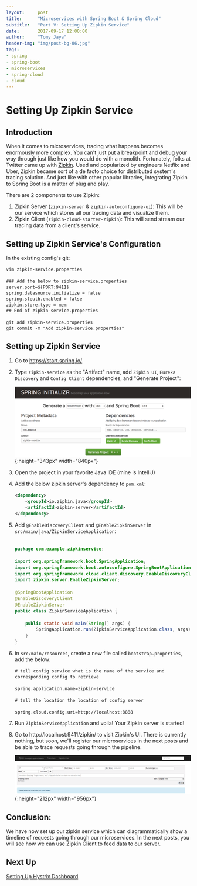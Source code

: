 ```yaml
---
layout:     post
title:      "Microservices with Spring Boot & Spring Cloud"
subtitle:   "Part V: Setting Up Zipkin Service"
date:       2017-09-17 12:00:00
author:     "Tomy Jaya"
header-img: "img/post-bg-06.jpg"
tags:
- spring
- spring-boot
- microservices
- spring-cloud
- cloud
---
```


# Setting Up Zipkin Service 

## Introduction

When it comes to microservices, tracing what happens becomes enormously more complex. You can't just put a breakpoint and debug your way through just like how you would do with a monolith. Fortunately, folks at Twitter came up with [Zipkin](https://zipkin.io/). Used and popularized by engineers Netflix and Uber, Zipkin became sort of a de facto choice for distributed system's tracing solution. And just like with other popular libraries, integrating Zipkin to Spring Boot is a matter of plug and play.  

There are 2 components to use Zipkin: 
1. Zipkin Server (`zipkin-server` & `zipkin-autoconfigure-ui`): This will be our service which stores all our tracing data and visualize them.
2. Zipkin Client (`zipkin-cloud-starter-zipkin`): This will send stream our tracing data from a client's service.  

## Setting up Zipkin Service's Configuration

In the existing config's git: 
```
vim zipkin-service.properties

### Add the below to zipkin-service.properties
server.port=${PORT:9411}
spring.datasource.initialize = false
spring.sleuth.enabled = false
zipkin.store.type = mem
## End of zipkin-service.properties

git add zipkin-service.properties
git commit -m "Add zipkin-service.properties"
```

## Setting up Zipkin Service

1. Go to https://start.spring.io/

2. Type `zipkin-service` as the "Artifact" name, add `Zipkin UI`, `Eureka Discovery` and `Config Client` dependencies, and "Generate Project": 

    ![zipkin-service-spring-initializr-screenshot.png](/img/zipkin-service-spring-initializr-screenshot.png){:height="343px" width="840px"}

3. Open the project in your favorite Java IDE (mine is IntelliJ)

4. Add the below zipkin server's dependency to `pom.xml`: 

    ```xml
    <dependency>
        <groupId>io.zipkin.java</groupId>
        <artifactId>zipkin-server</artifactId>
    </dependency>
    ```

5. Add `@EnableDiscoveryClient` and `@EnableZipkinServer` in `src/main/java/ZipkinServiceApplication`:

    ```java

    package com.example.zipkinservice;

    import org.springframework.boot.SpringApplication;
    import org.springframework.boot.autoconfigure.SpringBootApplication;
    import org.springframework.cloud.client.discovery.EnableDiscoveryClient;
    import zipkin.server.EnableZipkinServer;

    @SpringBootApplication
    @EnableDiscoveryClient
    @EnableZipkinServer
    public class ZipkinServiceApplication {
    
	    public static void main(String[] args) {
		    SpringApplication.run(ZipkinServiceApplication.class, args);
	    }
    }
    ```

6. in `src/main/resources`, create a new file called `bootstrap.properties`, add the below:

    ```properties
    # tell config service what is the name of the service and corresponding config to retrieve
    
    spring.application.name=zipkin-service
    
    # tell the location the location of config server

    spring.cloud.config.uri=http://localhost:8888
    ```

7. Run `ZipkinServiceApplication` and voila! Your Zipkin server is started!

8. Go to http://localhost:9411/zipkin/ to visit Zipkin's UI. There is currently nothing, but soon, we'll register our microservices in the next posts and be able to trace requests going through the pipeline. 

    ![zipkin-service-result](/img/zipkin-service-result.png){:height="212px" width="956px"}

## Conclusion:
We have now set up our zipkin service which can diagrammatically show a timeline of requests going through our microservices. In the next posts, you will see how we can use Zipkin Client to feed data to our server.  

## Next Up
[Setting Up Hystrix Dashboard](/2017/09/17/spring-microservices-6/)